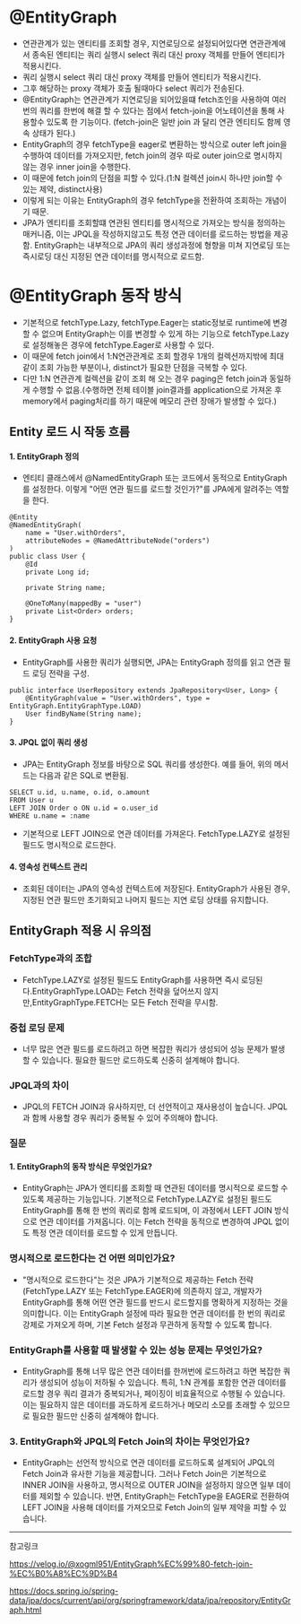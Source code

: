 # @EntityGraph
- 연관관계가 있는 엔티티를 조회할 경우, 지연로딩으로 설정되어있다면 연관관계에서 종속된 엔티티는 쿼리 실행시 select 쿼리 대신 proxy 객체를 만들어 엔티티가 적용시킨다.
- 쿼리 실행시 select 쿼리 대신 proxy 객체를 만들어 엔티티가 적용시킨다.
- 그후 해당하는 proxy 객체가 호출 될때마다 select 쿼리가 전송된다.
- @EntityGraph는 연관관계가 지연로딩을 되어있을떄 fetch조인을 사용하여 여러번의 쿼리를 한번에 해결 할 수 있다는 점에서 fetch-join을 어노테이션을 통해 사용할수 있도록 한 기능이다. (fetch-join은 일반 join 과 달리 연관 엔티티도 함께 영속 상태가 된다.)
- EntityGraph의 경우 fetchType을 eager로 변환하는 방식으로 outer left join을 수행하여 데이터를 가져오지만, fetch join의 경우 따로 outer join으로 명시하지 않는 경우 inner join을 수행한다.
- 이 때문에 fetch join의 단점을 피할 수 있다.(1:N 컬렉션 join시 하나만 join할 수 있는 제약, distinct사용)
- 이렇게 되는 이유는 EntityGraph의 경우 fetchType을 전환하여 조회하는 개념이기 때문.
- JPA가 엔티티를 조회할떄 연관된 엔티티를 명시적으로 가져오는 방식을 정의하는 매커니즘, 이는 JPQL을 작성하지않고도 특정 연관 데이터를 로드하는 방법을 제공함. EntityGraph는 내부적으로 JPA의 쿼리 생성과정에 형향을 미쳐 지연로딩 또는 즉시로딩 대신 지정된 연관 데이터를 명시적으로 로드함.

# @EntityGraph 동작 방식
- 기본적으로 fetchType.Lazy, fetchType.Eager는 static정보로 runtime에 변경할 수 없으며 EntityGraph는 이를 변경할 수 있게 하는 기능으로 fetchType.Lazy로 설정해놓은 경우에 fetchType.Eager로 사용할 수 있다.
- 이 때문에 fetch join에서 1:N연관관계로 조회 할경우 1개의 컬렉션까지밖에 최대 같이 조회 가능한 부분이나, distinct가 필요한 단점을 극복할 수 있다.
- 다만 1:N 연관관계 컬렉션을 같이 조회 해 오는 경우 paging은 fetch join과 동일하게 수행할 수 없음.(수행하면 전체 테이블 join결과를 application으로 가져온 후 memory에서 paging처리를 하기 때문에 메모리 관련 장애가 발생할 수 있다.)

## Entity 로드 시 작동 흐름

#### 1. EntityGraph 정의
- 엔티티 클래스에서 @NamedEntityGraph 또는 코드에서 동적으로 EntityGraph를 설정한다. 이렇게 "어떤 연관 필드를 로드할 것인가?"를 JPA에게 알려주는 역할을 한다.

```
@Entity
@NamedEntityGraph(
    name = "User.withOrders",
    attributeNodes = @NamedAttributeNode("orders")
)
public class User {
    @Id
    private Long id;

    private String name;

    @OneToMany(mappedBy = "user")
    private List<Order> orders;
}
```

#### 2. EntityGraph 사용 요청
- EntityGraph를 사용한 쿼리가 실행되면, JPA는 EntityGraph 정의를 읽고 연관 필드 로딩 전략을 구성.

```
public interface UserRepository extends JpaRepository<User, Long> {
    @EntityGraph(value = "User.withOrders", type = EntityGraph.EntityGraphType.LOAD)
    User findByName(String name);
}
```

#### 3. JPQL 없이 쿼리 생성
- JPA는 EntityGraph 정보를 바탕으로 SQL 쿼리를 생성한다. 예를 들어, 위의 메서드는 다음과 같은 SQL로 변환됨.
```
SELECT u.id, u.name, o.id, o.amount 
FROM User u
LEFT JOIN Order o ON u.id = o.user_id
WHERE u.name = :name
```
- 기본적으로 LEFT JOIN으로 연관 데이터를 가져온다. FetchType.LAZY로 설정된 필드도 명시적으로 로드한다.

#### 4. 영속성 컨텍스트 관리
- 조회된 데이터는 JPA의 영속성 컨텍스트에 저장된다. EntityGraph가 사용된 경우, 지정된 연관 필드만 초기화되고 나머지 필드는 지연 로딩 상태를 유지합니다.

##  EntityGraph 적용 시 유의점
### FetchType과의 조합
- FetchType.LAZY로 설정된 필드도 EntityGraph를 사용하면 즉시 로딩된다.EntityGraphType.LOAD는 Fetch 전략을 덮어쓰지 않지만,EntityGraphType.FETCH는 모든 Fetch 전략을 무시함.

### 중첩 로딩 문제
- 너무 많은 연관 필드를 로드하려고 하면 복잡한 쿼리가 생성되어 성능 문제가 발생할 수 있습니다. 필요한 필드만 로드하도록 신중히 설계해야 합니다.

### JPQL과의 차이
- JPQL의 FETCH JOIN과 유사하지만, 더 선언적이고 재사용성이 높습니다.
JPQL과 함께 사용할 경우 쿼리가 중복될 수 있어 주의해야 합니다.

### 질문
#### 1. EntityGraph의 동작 방식은 무엇인가요?
- EntityGraph는 JPA가 엔티티를 조회할 때 연관된 데이터를 명시적으로 로드할 수 있도록 제공하는 기능입니다. 기본적으로 FetchType.LAZY로 설정된 필드도 EntityGraph를 통해 한 번의 쿼리로 함께 로드되며, 이 과정에서 LEFT JOIN 방식으로 연관 데이터를 가져옵니다. 이는 Fetch 전략을 동적으로 변경하여 JPQL 없이도 특정 연관 데이터를 로드할 수 있게 만듭니다.

### 명시적으로 로드한다는 건 어떤 의미인가요?
- "명시적으로 로드한다"는 것은 JPA가 기본적으로 제공하는 Fetch 전략(FetchType.LAZY 또는 FetchType.EAGER)에 의존하지 않고, 개발자가 EntityGraph를 통해 어떤 연관 필드를 반드시 로드할지를 명확하게 지정하는 것을 의미합니다. 이는 EntityGraph 설정에 따라 필요한 연관 데이터를 한 번의 쿼리로 강제로 가져오게 하며, 기본 Fetch 설정과 무관하게 동작할 수 있도록 합니다.

### EntityGraph를 사용할 때 발생할 수 있는 성능 문제는 무엇인가요?
- EntityGraph를 통해 너무 많은 연관 데이터를 한꺼번에 로드하려고 하면 복잡한 쿼리가 생성되어 성능이 저하될 수 있습니다. 특히, 1:N 관계를 포함한 연관 데이터를 로드할 경우 쿼리 결과가 중복되거나, 페이징이 비효율적으로 수행될 수 있습니다. 이는 필요하지 않은 데이터를 과도하게 로드하거나 메모리 소모를 초래할 수 있으므로 필요한 필드만 신중히 설계해야 합니다.

### 3. EntityGraph와 JPQL의 Fetch Join의 차이는 무엇인가요?
- EntityGraph는 선언적 방식으로 연관 데이터를 로드하도록 설계되어 JPQL의 Fetch Join과 유사한 기능을 제공합니다. 그러나 Fetch Join은 기본적으로 INNER JOIN을 사용하고, 명시적으로 OUTER JOIN을 설정하지 않으면 일부 데이터를 제외할 수 있습니다. 반면, EntityGraph는 FetchType을 EAGER로 전환하여 LEFT JOIN을 사용해 데이터를 가져오므로 Fetch Join의 일부 제약을 피할 수 있습니다.

---

참고링크 

https://velog.io/@xogml951/EntityGraph%EC%99%80-fetch-join-%EC%B0%A8%EC%9D%B4

https://docs.spring.io/spring-data/jpa/docs/current/api/org/springframework/data/jpa/repository/EntityGraph.html

